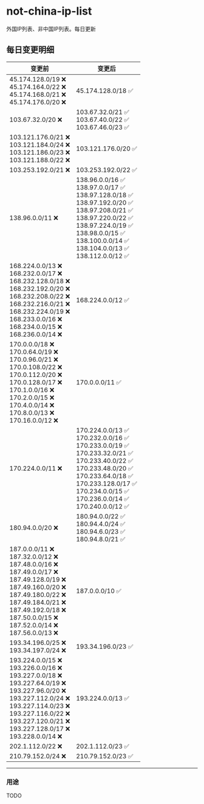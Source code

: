 # not-china-ip-list
外国IP列表、非中国IP列表。每日更新

每日变更明细
--------------------
|  变更前   | 变更后 |
|  ----  | ----  |
|  45.174.128.0/19 :x: <br> 45.174.164.0/22 :x: <br> 45.174.168.0/21 :x: <br> 45.174.176.0/20 :x: <br> | 45.174.128.0/18 :white_check_mark: | 
|  103.67.32.0/20 :x:  | 103.67.32.0/21 :white_check_mark: <br> 103.67.40.0/22 :white_check_mark: <br> 103.67.46.0/23 :white_check_mark: <br>  | 
|  103.121.176.0/21 :x: <br> 103.121.184.0/24 :x: <br> 103.121.186.0/23 :x: <br> 103.121.188.0/22 :x: <br> | 103.121.176.0/20 :white_check_mark: | 
|  103.253.192.0/21 :x:  | 103.253.192.0/22 :white_check_mark: | 
|  138.96.0.0/11 :x:  | 138.96.0.0/16 :white_check_mark: <br> 138.97.0.0/17 :white_check_mark: <br> 138.97.128.0/18 :white_check_mark: <br> 138.97.192.0/20 :white_check_mark: <br> 138.97.208.0/21 :white_check_mark: <br> 138.97.220.0/22 :white_check_mark: <br> 138.97.224.0/19 :white_check_mark: <br> 138.98.0.0/15 :white_check_mark: <br> 138.100.0.0/14 :white_check_mark: <br> 138.104.0.0/13 :white_check_mark: <br> 138.112.0.0/12 :white_check_mark: <br>  | 
|  168.224.0.0/13 :x: <br> 168.232.0.0/17 :x: <br> 168.232.128.0/18 :x: <br> 168.232.192.0/20 :x: <br> 168.232.208.0/22 :x: <br> 168.232.216.0/21 :x: <br> 168.232.224.0/19 :x: <br> 168.233.0.0/16 :x: <br> 168.234.0.0/15 :x: <br> 168.236.0.0/14 :x: <br> | 168.224.0.0/12 :white_check_mark: | 
|  170.0.0.0/18 :x: <br> 170.0.64.0/19 :x: <br> 170.0.96.0/21 :x: <br> 170.0.108.0/22 :x: <br> 170.0.112.0/20 :x: <br> 170.0.128.0/17 :x: <br> 170.1.0.0/16 :x: <br> 170.2.0.0/15 :x: <br> 170.4.0.0/14 :x: <br> 170.8.0.0/13 :x: <br> 170.16.0.0/12 :x: <br> | 170.0.0.0/11 :white_check_mark: | 
|  170.224.0.0/11 :x:  | 170.224.0.0/13 :white_check_mark: <br> 170.232.0.0/16 :white_check_mark: <br> 170.233.0.0/19 :white_check_mark: <br> 170.233.32.0/21 :white_check_mark: <br> 170.233.40.0/22 :white_check_mark: <br> 170.233.48.0/20 :white_check_mark: <br> 170.233.64.0/18 :white_check_mark: <br> 170.233.128.0/17 :white_check_mark: <br> 170.234.0.0/15 :white_check_mark: <br> 170.236.0.0/14 :white_check_mark: <br> 170.240.0.0/12 :white_check_mark: <br>  | 
|  180.94.0.0/20 :x:  | 180.94.0.0/22 :white_check_mark: <br> 180.94.4.0/24 :white_check_mark: <br> 180.94.6.0/23 :white_check_mark: <br> 180.94.8.0/21 :white_check_mark: <br>  | 
|  187.0.0.0/11 :x: <br> 187.32.0.0/12 :x: <br> 187.48.0.0/16 :x: <br> 187.49.0.0/17 :x: <br> 187.49.128.0/19 :x: <br> 187.49.160.0/20 :x: <br> 187.49.180.0/22 :x: <br> 187.49.184.0/21 :x: <br> 187.49.192.0/18 :x: <br> 187.50.0.0/15 :x: <br> 187.52.0.0/14 :x: <br> 187.56.0.0/13 :x: <br> | 187.0.0.0/10 :white_check_mark: | 
|  193.34.196.0/25 :x: <br> 193.34.197.0/24 :x: <br> | 193.34.196.0/23 :white_check_mark: | 
|  193.224.0.0/15 :x: <br> 193.226.0.0/16 :x: <br> 193.227.0.0/18 :x: <br> 193.227.64.0/19 :x: <br> 193.227.96.0/20 :x: <br> 193.227.112.0/24 :x: <br> 193.227.114.0/23 :x: <br> 193.227.116.0/22 :x: <br> 193.227.120.0/21 :x: <br> 193.227.128.0/17 :x: <br> 193.228.0.0/14 :x: <br> | 193.224.0.0/13 :white_check_mark: | 
|  202.1.112.0/22 :x:  | 202.1.112.0/23 :white_check_mark: | 
|  210.79.152.0/24 :x:  | 210.79.152.0/23 :white_check_mark: | 

--------------------
### 用途
TODO
